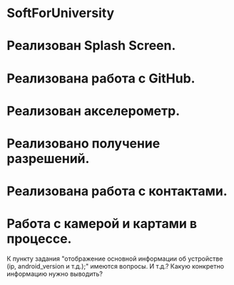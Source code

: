 ﻿# SoftForUniversity
# Реализован Splash Screen.
# Реализована работа с GitHub.
# Реализован акселерометр.
# Реализовано получение разрешений.
# Реализована работа с контактами.
# Работа с камерой и картами в процессе.

К пункту задания "отображение основной информации об устройстве (ip, android_version и т.д.);" имеются вопросы. И т.д.? Какую конкретно информацию нужно выводить?